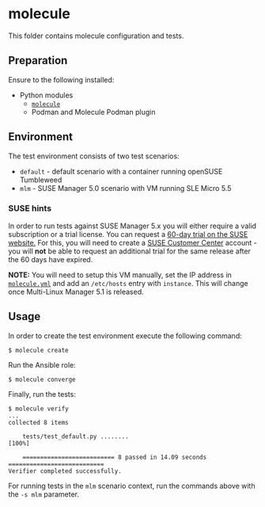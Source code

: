 # molecule

This folder contains molecule configuration and tests.

## Preparation

Ensure to the following installed:

- Python modules
  - [`molecule`](https://pypi.org/project/molecule/)
  - Podman and Molecule Podman plugin

## Environment

The test environment consists of two test scenarios:

- `default` - default scenario with a container running openSUSE Tumbleweed
- `mlm` - SUSE Manager 5.0 scenario with VM running SLE Micro 5.5

### SUSE hints

In order to run tests against SUSE Manager 5.x you will either require a valid subscription or a trial license.
You can request a [60-day trial on the SUSE website.](https://www.suse.com/products/suse-manager/download/)
For this, you will need to create a [SUSE Customer Center](https://scc.suse.com) account - you will **not** be able to request an additional trial for the same release after the 60 days have expired.

**NOTE:** You will need to setup this VM manually, set the IP address in [`molecule.yml`](molecule.yml) and add an `/etc/hosts` entry with `instance`. This will change once Multi-Linux Manager 5.1 is released.

## Usage

In order to create the test environment execute the following command:

```shell
$ molecule create
```

Run the Ansible role:

```shell
$ molecule converge
```

Finally, run the tests:

```shell
$ molecule verify
...
collected 8 items

    tests/test_default.py ........                                           [100%]

    ========================== 8 passed in 14.09 seconds ===========================
Verifier completed successfully.
```

For running tests in the `mlm` scenario context, run the commands above with the `-s mlm` parameter.  
